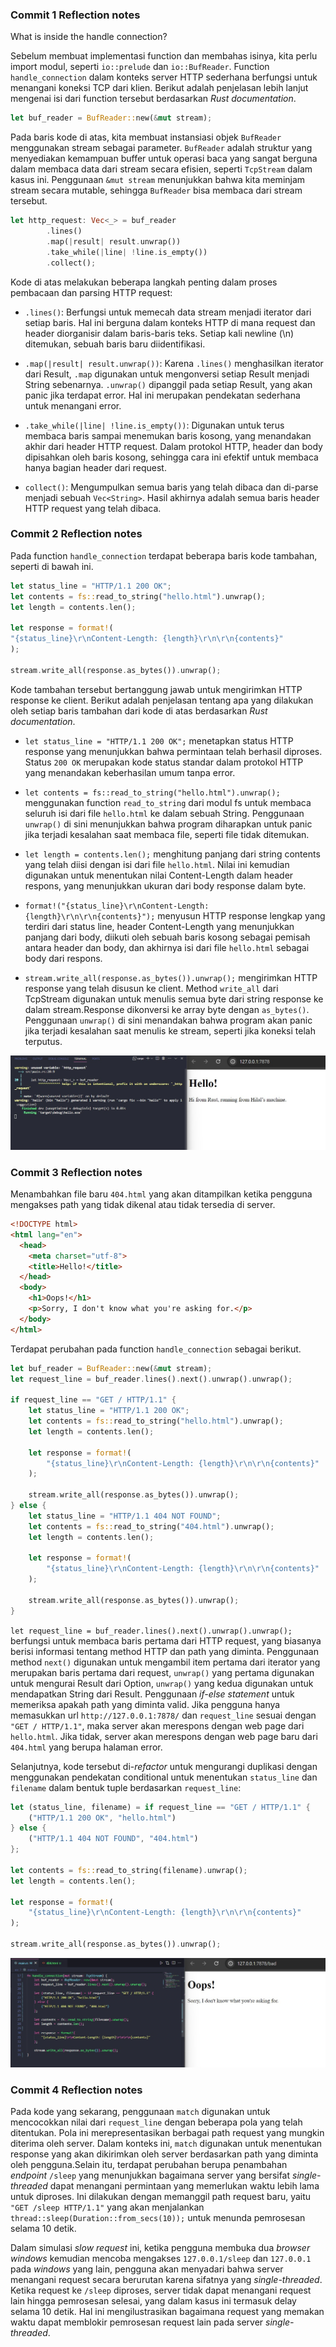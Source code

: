 ### Commit 1 Reflection notes

What is inside the handle connection?

Sebelum membuat implementasi function dan membahas isinya, kita perlu import modul, seperti `io::prelude` dan `io::BufReader`. Function `handle_connection` dalam konteks server HTTP sederhana berfungsi untuk menangani koneksi TCP dari klien. Berikut adalah penjelasan lebih lanjut mengenai isi dari function tersebut berdasarkan *Rust documentation*.

```rust
let buf_reader = BufReader::new(&mut stream);
```

Pada baris kode di atas, kita membuat instansiasi objek `BufReader` menggunakan stream sebagai parameter. `BufReader` adalah struktur yang menyediakan kemampuan buffer untuk operasi baca yang sangat berguna dalam membaca data dari stream secara efisien, seperti `TcpStream` dalam kasus ini. Penggunaan `&mut stream` menunjukkan bahwa kita meminjam stream secara mutable, sehingga `BufReader` bisa membaca dari stream tersebut.

```rust
let http_request: Vec<_> = buf_reader
        .lines()
        .map(|result| result.unwrap())
        .take_while(|line| !line.is_empty())
        .collect();
```

Kode di atas melakukan beberapa langkah penting dalam proses pembacaan dan parsing HTTP request:

- `.lines()`: Berfungsi untuk memecah data stream menjadi iterator dari setiap baris. Hal ini berguna dalam konteks HTTP di mana request dan header diorganisir dalam baris-baris teks. Setiap kali newline (\n) ditemukan, sebuah baris baru diidentifikasi.

- `.map(|result| result.unwrap())`: Karena `.lines()` menghasilkan iterator dari Result, `.map` digunakan untuk mengonversi setiap Result menjadi String sebenarnya. `.unwrap()` dipanggil pada setiap Result, yang akan panic jika terdapat error. Hal ini merupakan pendekatan sederhana untuk menangani error.

- `.take_while(|line| !line.is_empty())`: Digunakan untuk terus membaca baris sampai menemukan baris kosong, yang menandakan akhir dari header HTTP request. Dalam protokol HTTP, header dan body dipisahkan oleh baris kosong, sehingga cara ini efektif untuk membaca hanya bagian header dari request.

- `collect()`: Mengumpulkan semua baris yang telah dibaca dan di-parse menjadi sebuah `Vec<String>`. Hasil akhirnya adalah semua baris header HTTP request yang telah dibaca.

### Commit 2 Reflection notes

Pada function `handle_connection` terdapat beberapa baris kode tambahan, seperti di bawah ini.

```rust
let status_line = "HTTP/1.1 200 OK";
let contents = fs::read_to_string("hello.html").unwrap();
let length = contents.len();

let response = format!(
"{status_line}\r\nContent-Length: {length}\r\n\r\n{contents}"
);

stream.write_all(response.as_bytes()).unwrap();
```

Kode tambahan tersebut bertanggung jawab untuk mengirimkan HTTP response ke client. Berikut adalah penjelasan tentang apa yang dilakukan oleh setiap baris tambahan dari kode di atas berdasarkan *Rust documentation*.
- `let status_line = "HTTP/1.1 200 OK";` menetapkan status HTTP response yang menunjukkan bahwa permintaan telah berhasil diproses. Status `200 OK` merupakan kode status standar dalam protokol HTTP yang menandakan keberhasilan umum tanpa error.

- `let contents = fs::read_to_string("hello.html").unwrap();` menggunakan function `read_to_string` dari modul fs untuk membaca seluruh isi dari file `hello.html` ke dalam sebuah String. Penggunaan `unwrap()` di sini menunjukkan bahwa program diharapkan untuk panic jika terjadi kesalahan saat membaca file, seperti file tidak ditemukan.

- `let length = contents.len();` menghitung panjang dari string contents yang telah diisi dengan isi dari file `hello.html`. Nilai ini kemudian digunakan untuk menentukan nilai Content-Length dalam header respons, yang menunjukkan ukuran dari body response dalam byte.

- `format!("{status_line}\r\nContent-Length: {length}\r\n\r\n{contents}");` menyusun HTTP response lengkap yang terdiri dari status line, header Content-Length yang menunjukkan panjang dari body, diikuti oleh sebuah baris kosong sebagai pemisah antara header dan body, dan akhirnya isi dari file `hello.html` sebagai body dari respons.

- `stream.write_all(response.as_bytes()).unwrap();` mengirimkan HTTP response yang telah disusun ke client. Method `write_all` dari TcpStream digunakan untuk menulis semua byte dari string response ke dalam stream.Response dikonversi ke array byte dengan `as_bytes()`. Penggunaan `unwrap()` di sini menandakan bahwa program akan panic jika terjadi kesalahan saat menulis ke stream, seperti jika koneksi telah terputus.

![Commit 2 screen capture](/assets/images/commit2.png)

### Commit 3 Reflection notes

Menambahkan file baru `404.html` yang akan ditampilkan ketika pengguna mengakses path yang tidak dikenal atau tidak tersedia di server.
```html
<!DOCTYPE html>
<html lang="en">
  <head>
    <meta charset="utf-8">
    <title>Hello!</title>
  </head>
  <body>
    <h1>Oops!</h1>
    <p>Sorry, I don't know what you're asking for.</p>
  </body>
</html>
```

Terdapat perubahan pada function `handle_connection` sebagai berikut.
```rust
let buf_reader = BufReader::new(&mut stream);
let request_line = buf_reader.lines().next().unwrap().unwrap();

if request_line == "GET / HTTP/1.1" {
    let status_line = "HTTP/1.1 200 OK";
    let contents = fs::read_to_string("hello.html").unwrap();
    let length = contents.len();

    let response = format!(
        "{status_line}\r\nContent-Length: {length}\r\n\r\n{contents}"
    );

    stream.write_all(response.as_bytes()).unwrap();
} else {
    let status_line = "HTTP/1.1 404 NOT FOUND";
    let contents = fs::read_to_string("404.html").unwrap();
    let length = contents.len();

    let response = format!(
        "{status_line}\r\nContent-Length: {length}\r\n\r\n{contents}"
    );

    stream.write_all(response.as_bytes()).unwrap();
}
```
`let request_line = buf_reader.lines().next().unwrap().unwrap();` berfungsi untuk membaca baris pertama dari HTTP request, yang biasanya berisi informasi tentang method HTTP dan path yang diminta. Penggunaan method `next()` digunakan untuk mengambil item pertama dari iterator yang merupakan baris pertama dari request, `unwrap()` yang pertama digunakan untuk mengurai Result dari Option, `unwrap()` yang kedua digunakan untuk mendapatkan String dari Result. Penggunaan *if-else statement* untuk memeriksa apakah path yang diminta valid. Jika pengguna hanya memasukkan url `http://127.0.0.1:7878/` dan `request_line` sesuai dengan `"GET / HTTP/1.1"`, maka server akan merespons dengan web page dari `hello.html`. Jika tidak, server akan merespons dengan web page baru dari `404.html` yang berupa halaman error.

Selanjutnya, kode tersebut di-*refactor* untuk mengurangi duplikasi dengan menggunakan pendekatan conditional untuk menentukan `status_line` dan `filename` dalam bentuk tuple berdasarkan `request_line`:
```rust
let (status_line, filename) = if request_line == "GET / HTTP/1.1" {
    ("HTTP/1.1 200 OK", "hello.html")
} else {
    ("HTTP/1.1 404 NOT FOUND", "404.html")
};

let contents = fs::read_to_string(filename).unwrap();
let length = contents.len();

let response = format!(
    "{status_line}\r\nContent-Length: {length}\r\n\r\n{contents}"
);

stream.write_all(response.as_bytes()).unwrap();
```

![Commit 3 screen capture](/assets/images/commit3.png)

### Commit 4 Reflection notes

Pada kode yang sekarang, penggunaan `match` digunakan untuk mencocokkan nilai dari `request_line` dengan beberapa pola yang telah ditentukan. Pola ini merepresentasikan berbagai path request yang mungkin diterima oleh server. Dalam konteks ini, `match` digunakan untuk menentukan response yang akan dikirimkan oleh server berdasarkan path yang diminta oleh pengguna.Selain itu, terdapat perubahan berupa penambahan *endpoint* `/sleep` yang menunjukkan bagaimana server yang bersifat *single-threaded* dapat menangani permintaan yang memerlukan waktu lebih lama untuk diproses. Ini dilakukan dengan memanggil path request baru, yaitu `"GET /sleep HTTP/1.1"` yang akan menjalankan `thread::sleep(Duration::from_secs(10));` untuk menunda pemrosesan selama 10 detik.

Dalam simulasi *slow request* ini, ketika pengguna membuka dua *browser windows* kemudian mencoba mengakses `127.0.0.1/sleep` dan `127.0.0.1` pada *windows* yang lain, pengguna akan menyadari bahwa server menangani request secara berurutan karena sifatnya yang *single-threaded*. Ketika request ke `/sleep` diproses, server tidak dapat menangani request lain hingga pemrosesan selesai, yang dalam kasus ini termasuk delay selama 10 detik. Hal ini mengilustrasikan bagaimana request yang memakan waktu dapat memblokir pemrosesan request lain pada server *single-threaded*.